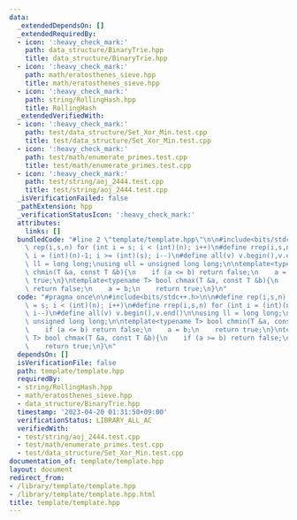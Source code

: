 ```yaml
---
data:
  _extendedDependsOn: []
  _extendedRequiredBy:
  - icon: ':heavy_check_mark:'
    path: data_structure/BinaryTrie.hpp
    title: data_structure/BinaryTrie.hpp
  - icon: ':heavy_check_mark:'
    path: math/eratosthenes_sieve.hpp
    title: math/eratosthenes_sieve.hpp
  - icon: ':heavy_check_mark:'
    path: string/RollingHash.hpp
    title: RollingHash
  _extendedVerifiedWith:
  - icon: ':heavy_check_mark:'
    path: test/data_structure/Set_Xor_Min.test.cpp
    title: test/data_structure/Set_Xor_Min.test.cpp
  - icon: ':heavy_check_mark:'
    path: test/math/enumerate_primes.test.cpp
    title: test/math/enumerate_primes.test.cpp
  - icon: ':heavy_check_mark:'
    path: test/string/aoj_2444.test.cpp
    title: test/string/aoj_2444.test.cpp
  _isVerificationFailed: false
  _pathExtension: hpp
  _verificationStatusIcon: ':heavy_check_mark:'
  attributes:
    links: []
  bundledCode: "#line 2 \"template/template.hpp\"\n\n#include<bits/stdc++.h>\n\n#define\
    \ rep(i,s,n) for (int i = s; i < (int)(n); i++)\n#define rrep(i,s,n) for (int\
    \ i = (int)(n)-1; i >= (int)(s); i--)\n#define all(v) v.begin(),v.end()\n\nusing\
    \ ll = long long;\nusing ull = unsigned long long;\n\ntemplate<typename T> bool\
    \ chmin(T &a, const T &b){\n    if (a <= b) return false;\n    a = b;\n    return\
    \ true;\n}\ntemplate<typename T> bool chmax(T &a, const T &b){\n    if (a >= b)\
    \ return false;\n    a = b;\n    return true;\n}\n"
  code: "#pragma once\n\n#include<bits/stdc++.h>\n\n#define rep(i,s,n) for (int i\
    \ = s; i < (int)(n); i++)\n#define rrep(i,s,n) for (int i = (int)(n)-1; i >= (int)(s);\
    \ i--)\n#define all(v) v.begin(),v.end()\n\nusing ll = long long;\nusing ull =\
    \ unsigned long long;\n\ntemplate<typename T> bool chmin(T &a, const T &b){\n\
    \    if (a <= b) return false;\n    a = b;\n    return true;\n}\ntemplate<typename\
    \ T> bool chmax(T &a, const T &b){\n    if (a >= b) return false;\n    a = b;\n\
    \    return true;\n}\n"
  dependsOn: []
  isVerificationFile: false
  path: template/template.hpp
  requiredBy:
  - string/RollingHash.hpp
  - math/eratosthenes_sieve.hpp
  - data_structure/BinaryTrie.hpp
  timestamp: '2023-04-20 01:31:50+09:00'
  verificationStatus: LIBRARY_ALL_AC
  verifiedWith:
  - test/string/aoj_2444.test.cpp
  - test/math/enumerate_primes.test.cpp
  - test/data_structure/Set_Xor_Min.test.cpp
documentation_of: template/template.hpp
layout: document
redirect_from:
- /library/template/template.hpp
- /library/template/template.hpp.html
title: template/template.hpp
---
```

